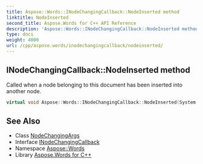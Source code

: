 ```yaml
---
title: Aspose::Words::INodeChangingCallback::NodeInserted method
linktitle: NodeInserted
second_title: Aspose.Words for C++ API Reference
description: 'Aspose::Words::INodeChangingCallback::NodeInserted method. Called when a node belonging to this document has been inserted into another node in C++.'
type: docs
weight: 4000
url: /cpp/aspose.words/inodechangingcallback/nodeinserted/
---
```

## INodeChangingCallback::NodeInserted method


Called when a node belonging to this document has been inserted into another node.

```cpp
virtual void Aspose::Words::INodeChangingCallback::NodeInserted(System::SharedPtr<Aspose::Words::NodeChangingArgs> args)=0
```

## See Also

* Class [NodeChangingArgs](../../nodechangingargs/)
* Interface [INodeChangingCallback](../)
* Namespace [Aspose::Words](../../)
* Library [Aspose.Words for C++](../../../)
